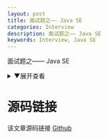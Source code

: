 ```yaml
---
layout: post
title: 面试题之—— Java SE
categories: Interview
description: 面试题之—— Java SE
keywords: Interview, Java SE
---
```


面试题之—— Java SE

<details>
	<summary>▼展开查看</summary>

	```java
	aaaa
	```
</details>


# 源码链接
该文章源码链接 [Github](url)